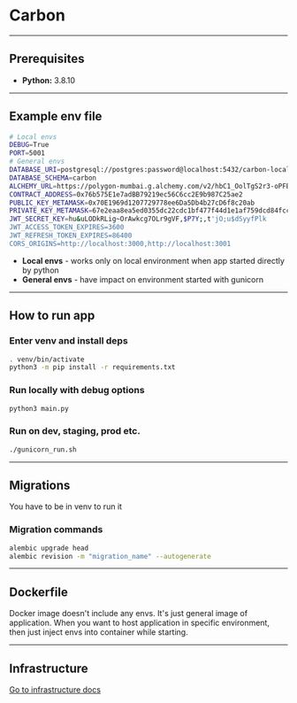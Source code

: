 # Carbon

---

## Prerequisites

- **Python:** 3.8.10

---

## Example env file

```bash
# Local envs
DEBUG=True
PORT=5001
# General envs
DATABASE_URI=postgresql://postgres:password@localhost:5432/carbon-local
DATABASE_SCHEMA=carbon
ALCHEMY_URL=https://polygon-mumbai.g.alchemy.com/v2/hbC1_OolTgS2r3-oPFBa9-sZwpjuiofw
CONTRACT_ADDRESS=0x76b575E1e7adBB79219ec56C6cc2E9b987C25ae2
PUBLIC_KEY_METAMASK=0x70E1969d1207729778ee6Da5Db4b27cD6f8c20ab
PRIVATE_KEY_METAMASK=67e2eaa8ea5ed0355dc22cdc1bf477f44d1e1af759dcd84fcc643fc70a78b5f9
JWT_SECRET_KEY=hu&uLODkRLig~OrAwkcg7OLr9gVF,$P7Y;,t'jO;u$dSyyfPlk
JWT_ACCESS_TOKEN_EXPIRES=3600
JWT_REFRESH_TOKEN_EXPIRES=86400
CORS_ORIGINS=http://localhost:3000,http://localhost:3001
```

- **Local envs** - works only on local environment when app started directly by python
- **General envs** - have impact on environment started with gunicorn

---

## How to run app

### Enter venv and install deps

```bash
. venv/bin/activate
python3 -m pip install -r requirements.txt
```

### Run locally with debug options

```bash
python3 main.py
```

### Run on dev, staging, prod etc.

```bash
./gunicorn_run.sh
```

---

## Migrations

You have to be in venv to run it

### Migration commands

```bash
alembic upgrade head
alembic revision -m "migration_name" --autogenerate
```

---

## Dockerfile

Docker image doesn't include any envs. It's just general image of application. When you want to host application in
specific environment, then just inject envs into container while starting.

---

## Infrastructure

[Go to infrastructure docs](./infrastrcture/README.md)